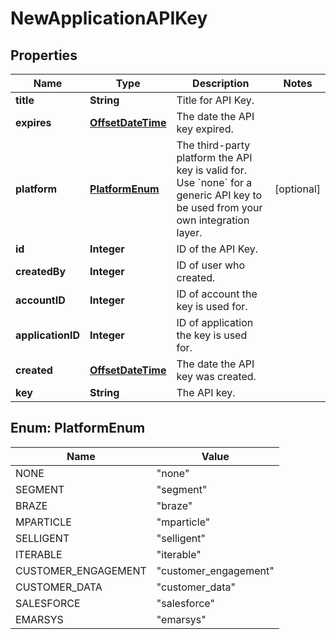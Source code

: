 

# NewApplicationAPIKey


## Properties

Name | Type | Description | Notes
------------ | ------------- | ------------- | -------------
**title** | **String** | Title for API Key. | 
**expires** | [**OffsetDateTime**](OffsetDateTime.md) | The date the API key expired. | 
**platform** | [**PlatformEnum**](#PlatformEnum) | The third-party platform the API key is valid for. Use &#x60;none&#x60; for a generic API key to be used from your own integration layer.  |  [optional]
**id** | **Integer** | ID of the API Key. | 
**createdBy** | **Integer** | ID of user who created. | 
**accountID** | **Integer** | ID of account the key is used for. | 
**applicationID** | **Integer** | ID of application the key is used for. | 
**created** | [**OffsetDateTime**](OffsetDateTime.md) | The date the API key was created. | 
**key** | **String** | The API key. | 



## Enum: PlatformEnum

Name | Value
---- | -----
NONE | &quot;none&quot;
SEGMENT | &quot;segment&quot;
BRAZE | &quot;braze&quot;
MPARTICLE | &quot;mparticle&quot;
SELLIGENT | &quot;selligent&quot;
ITERABLE | &quot;iterable&quot;
CUSTOMER_ENGAGEMENT | &quot;customer_engagement&quot;
CUSTOMER_DATA | &quot;customer_data&quot;
SALESFORCE | &quot;salesforce&quot;
EMARSYS | &quot;emarsys&quot;



